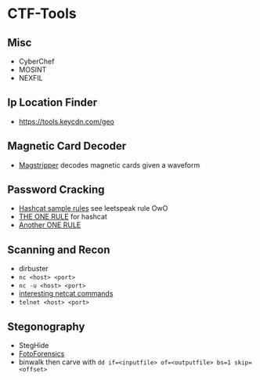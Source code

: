 # CTF-Tools
## Misc
- CyberChef
- MOSINT
- NEXFIL
## Ip Location Finder
- https://tools.keycdn.com/geo
## Magnetic Card Decoder
- [Magstripper](https://sourceforge.net/projects/magstripper/) decodes magnetic cards given a waveform
## Password Cracking
- [Hashcat sample rules](https://github.com/hashcat/hashcat/tree/master/rules) see leetspeak rule OwO
- [THE ONE RULE](https://github.com/NotSoSecure/password_cracking_rules) for hashcat
- [Another ONE RULE](https://github.com/stealthsploit/Optimised-hashcat-Rule)
## Scanning and Recon
- dirbuster
- `nc <host> <port>`
- `nc -u <host> <port>`
- [interesting netcat commands](https://phoenixnap.com/kb/nc-command)
- `telnet <host> <port>`
## Stegonography
- StegHide
- [FotoForensics](https://fotoforensics.com/)
- binwalk then carve with `dd if=<inputfile> of=<outputfile> bs=1 skip=<offset>`
